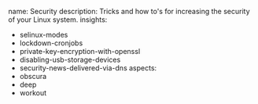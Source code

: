 name: Security
description: Tricks and how to's for increasing the security of your Linux system.
insights:
  - selinux-modes
  - lockdown-cronjobs
  - private-key-encryption-with-openssl
  - disabling-usb-storage-devices
  - security-news-delivered-via-dns
aspects:
  - obscura
  - deep
  - workout
 
